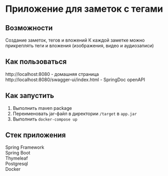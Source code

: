 # Приложение для заметок с тегами

## Возможности
Создание заметок, тегов и вложений
К каждой заметке можно прикреплять теги и вложения (изображения, видео и аудиозаписи)


## Как пользоваться

http://localhost:8080 - домашняя страница\
http://localhost:8080/swagger-ui/index.html - SpringDoc openAPI

## Как запустить

1. Выполнить maven package
2. Переименовать jar-файл в директории ```/target``` в ```app.jar```
3. Выполнить ```docker-compose up```

## Стек приложения
Spring Framework\
Spring Boot\
Thymeleaf\
Postgresql\
Docker

